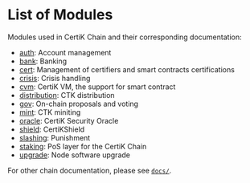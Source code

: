 # List of Modules

Modules used in CertiK Chain and their corresponding documentation:

- [auth](auth): Account management
- [bank](bank): Banking
- [cert](cert/spec/README.md): Management of certifiers and smart contracts certifications
- [crisis](crisis): Crisis handling
- [cvm](cvm/spec/README.md): CertiK VM, the support for smart contract
- [distribution](distribution): CTK distribution
- [gov](gov/spec/README.md): On-chain proposals and voting
- [mint](mint): CTK miniting
- [oracle](oracle): CertiK Security Oracle
- [shield](shield): CertiKShield
- [slashing](slashing): Punishment
- [staking](staking/spec/README.md): PoS layer for the CertiK Chain
- [upgrade](upgrade): Node software upgrade

For other chain documentation, please see [`docs/`](../docs).
